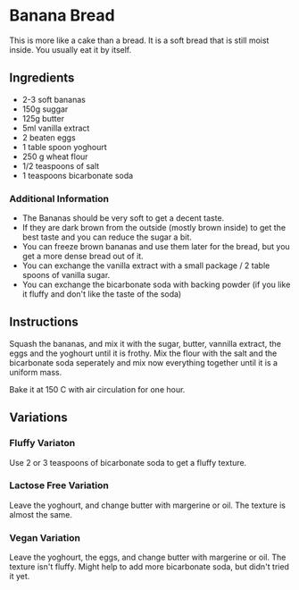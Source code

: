 # Banana Bread

This is more like a cake than a bread. It is a soft bread that is still moist inside. You usually eat it by itself.

## Ingredients

- 2-3 soft bananas
- 150g suggar
- 125g butter
- 5ml vanilla extract
- 2 beaten eggs
- 1 table spoon yoghourt 
- 250 g wheat flour 
- 1/2 teaspoons of salt
- 1 teaspoons bicarbonate soda

### Additional Information

- The Bananas should be very soft to get a decent taste.
- If they are dark brown from the outside (mostly brown inside) to get the best taste and you can reduce the sugar a bit.
- You can freeze brown bananas and use them later for the bread, but you get a more dense bread out of it.
- You can exchange the vanilla extract with a small package / 2 table spoons of vanilla sugar.
- You can exchange the bicarbonate soda with backing powder (if you like it fluffy and don't like the taste of the soda)

## Instructions

Squash the bananas, and mix it with the sugar, butter, vannilla extract, the eggs and the yoghourt until it is frothy. Mix the flour with the salt and the bicarbonate soda seperately and mix now everything together until it is a uniform mass.

Bake it at 150 C with air circulation for one hour.

## Variations

### Fluffy Variaton

Use 2 or 3 teaspoons of bicarbonate soda to get a fluffy texture.

### Lactose Free Variation

Leave the yoghourt, and change butter with margerine or oil. The texture is almost the same.

### Vegan Variation

Leave the yoghourt, the eggs, and change butter with margerine or oil. The texture isn't fluffy. Might help to add more bicarbonate soda, but didn't tried it yet.
